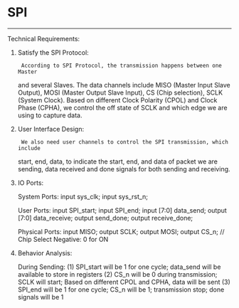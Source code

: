 # SPI
********************************************************************************
Technical Requirements:

1. Satisfy the SPI Protocol:

        According to SPI Protocol, the transmission happens between one Master
    and several Slaves. The data channels include MISO (Master Input Slave Output),
    MOSI (Master Output Slave Input), CS (Chip selection), SCLK (System Clock).
    Based on different Clock Polarity (CPOL) and Clock Phase (CPHA), we control the
    off state of SCLK and which edge we are using to capture data.
    
2. User Interface Design:

        We also need user channels to control the SPI transmission, which include
    start, end, data, to indicate the start, end, and data of packet we are sending,
    data received and done signals for both sending and receiving.

3. IO Ports:

    System Ports:
        input               sys_clk;
        input               sys_rst_n;

    User Ports:
        input               SPI_start;
        input               SPI_end;
        input   [7:0]       data_send;
        output  [7:0]       data_receive;
        output              send_done;
        output              receive_done;

    Physical Ports:
        input               MISO;
        output              SCLK;
        output              MOSI;
        output              CS_n;               // Chip Select Negative: 0 for ON

4. Behavior Analysis:

    During Sending:
        (1) SPI_start will be 1 for one cycle; data_send will be available to
            store in registers
        (2) CS_n will be 0 during transmission; SCLK will start; Based on different
            CPOL and CPHA, data will be sent
        (3) SPI_end will be 1 for one cycle; CS_n will be 1; transmission stop; done
            signals will be 1
